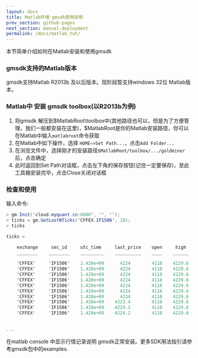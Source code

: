 ```yaml
---
layout: docs
title: Matlab环境 gmsdk使用说明  
prev_section: github-pages
next_section: manual-deployment
permalink: /docs/matlab_tut/
---
```


本节简单介绍如何在Matlab安装和使用gmsdk

### gmsdk支持的Matlab版本

gmsdk支持Matlab R2013b 及以后版本。现阶段暂支持windows 32位 Matlab版本。

### Matlab中 安装 gmsdk toolbox(以R2013b为例)

1. 将gmsdk 解压到$MatlabRoot\toolbox中(其他路径也可以，但是为了方便管理，我们一般都安装在这里)，$MatlabRoot是你的Matlab安装路径，你可以在Matlab中输入`matlabroot`命令获取
2. 在Matlab中如下操作，选择 `HOME—>Set Path...`，点击`Add Folder...`
3. 在浏览文件中，选择刚才的安装路径`$MatlabRoot/toolbox/.../goldminer`后，点击确定
4. 此时返回到Set Path对话框，点击左下角的保存按钮(记住一定要保存)，至此工具箱安装完毕，点击Close关闭对话框


### 检查和使用

输入命令:


```c#
> gm.Init('cloud.myquant.cn:8000', '', '');
> ticks = gm.GetLastNTicks('CFFEX.IF1506', 10);
> ticks

ticks = 

    exchange     sec_id     utc_time     last_price    open     high 
    ________    ________    _________    __________    ____    ______

    'CFFEX'     'IF1506'    1.428e+09      4224        4118    4229.6
    'CFFEX'     'IF1506'    1.428e+09      4224        4118    4229.6
    'CFFEX'     'IF1506'    1.428e+09      4224        4118    4229.6
    'CFFEX'     'IF1506'    1.428e+09      4224        4118    4229.6
    'CFFEX'     'IF1506'    1.428e+09      4224        4118    4229.6
    'CFFEX'     'IF1506'    1.428e+09      4224        4118    4229.6
    'CFFEX'     'IF1506'    1.428e+09      4224        4118    4229.6
    'CFFEX'     'IF1506'    1.428e+09    4223.4        4118    4229.6
    'CFFEX'     'IF1506'    1.428e+09    4224.2        4118    4229.6
    'CFFEX'     'IF1506'    1.428e+09    4224.2        4118    4229.6
 

...
```

在matlab console 中显示行情记录说明 gmsdk正常安装。更多SDK用法指引请参考gmsdk包中的examples.
